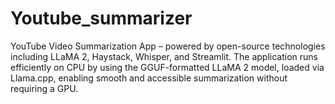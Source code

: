 # Youtube_summarizer
YouTube Video Summarization App – powered by open-source technologies including LLaMA 2, Haystack, Whisper, and Streamlit. The application runs efficiently on CPU by using the GGUF-formatted LLaMA 2 model, loaded via Llama.cpp, enabling smooth and accessible summarization without requiring a GPU.
